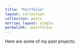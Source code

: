 ```yaml
---
title: "Portfolio"
layout: collection
collection: posts
entries_layout: single
permalink: /portfolio/
---
```


Here are some of my past projects:
